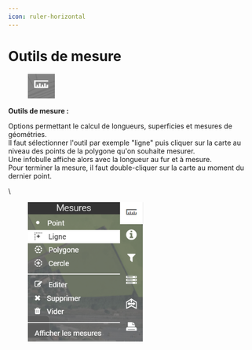 ```yaml
---
icon: ruler-horizontal
---
```


# Outils de mesure

<figure><img src="../../../../img/espace_outils_mesure_btn.png" alt=""><figcaption></figcaption></figure>

**Outils de mesure :**

Options permettant le calcul de longueurs, superficies et mesures de géométries.\
Il faut sélectionner l'outil par exemple "ligne" puis cliquer sur la carte au niveau des points de la polygone qu'on souhaite mesurer.\
Une infobulle affiche alors avec la longueur au fur et à mesure.\
Pour terminer la mesure, il faut double-cliquer sur la carte au moment du dernier point.

\


<figure><img src="../../../../img/espace_outils_mesure.png" alt="" width="235"><figcaption></figcaption></figure>

